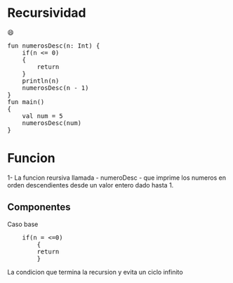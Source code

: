 # Recursividad
:smile:

<pre>fun numerosDesc(n: Int) {
    if(n <= 0)
    {
        return
    }
    println(n)
    numerosDesc(n - 1)
}
fun main()
{
    val num = 5
    numerosDesc(num)
}</pre>
# Funcion
1- La funcion reursiva llamada - numeroDesc - que imprime los numeros en orden descendientes desde un valor entero dado hasta 1.

## Componentes
Caso base

<pre>
    if(n = <=0)
        {
        return
        }
</pre>
La condicion que termina la recursion y evita un ciclo infinito
